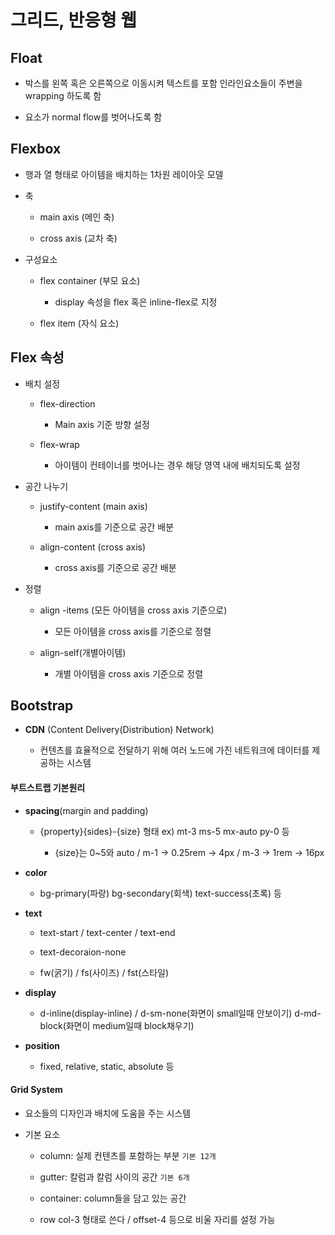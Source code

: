 # 그리드, 반응형 웹

## Float

- 박스를 왼쪽 혹은 오른쪽으로 이동시켜 텍스트를 포함 인라인요소들이 주변을 wrapping 하도록 함

- 요소가 normal flow를 벗어나도록 함

## Flexbox

- 행과 열 형태로 아이템을 배치하는 1차원 레이아웃 모델

- 축
  
  - main axis (메인 축)
  
  - cross axis (교차 축)

- 구성요소
  
  - flex container (부모 요소)
    
    - display 속성을 flex 혹은 inline-flex로 지정
  
  - flex item (자식 요소)

## Flex 속성

- 배치 설정
  
  - flex-direction
    
    - Main axis 기준 방향 설정
  
  - flex-wrap
    
    - 아이템이 컨테이너를 벗어나는 경우 해당 영역 내에 배치되도록 설정

- 공간 나누기
  
  - justify-content (main axis)
    
    - main axis를 기준으로 공간 배분
  
  - align-content (cross axis)
    
    - cross axis를 기준으로 공간 배분

- 정렬
  
  - align -items (모든 아이템을 cross axis 기준으로)
    
    - 모든 아이템을 cross axis를 기준으로 정렬
  
  - align-self(개별아이템)
    
    - 개별 아이템을 cross axis 기준으로 정렬

## Bootstrap

- **CDN** (Content Delivery(Distribution) Network)
  
  - 컨텐츠를 효율적으로 전달하기 위해 여러 노드에 가진 네트워크에 데이터를 제공하는 시스템

#### 부트스트랩 기본원리

- **spacing**(margin and padding)
  
  - {property}{sides}-{size} 형태   ex) mt-3 ms-5  mx-auto py-0 등
    
    - {size}는 0~5와 auto / m-1 -> 0.25rem -> 4px / m-3 -> 1rem -> 16px 

- **color**
  
  - bg-primary(파랑) bg-secondary(회색)  text-success(초록) 등

- **text**
  
  - text-start / text-center / text-end
  
  - text-decoraion-none
  
  - fw(굵기) / fs(사이즈) / fst(스타일)

- **display**
  
  - d-inline(display-inline) / d-sm-none(화면이 small일때 안보이기) d-md-block(화면이 medium일때 block채우기)

- **position**
  
  - fixed, relative, static, absolute 등

#### Grid System

- 요소들의 디자인과 배치에 도움을 주는 시스템

- 기본 요소
  
  - column: 실제 컨텐츠를 포함하는 부분 `기본 12개`
  
  - gutter: 칼럼과 칼럼 사이의 공간 `기본 6개`
  
  - container: column들을 담고 있는 공간
  
  - row col-3 형태로 쓴다 / offset-4 등으로 비울 자리를 설정 가능


